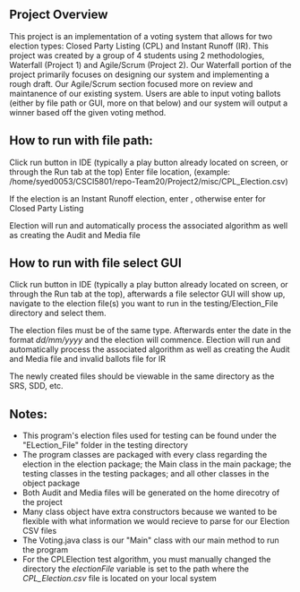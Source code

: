 ## Project Overview

This project is an implementation of a voting system that allows for two election types: Closed Party Listing (CPL) and Instant Runoff (IR). This project was created by a group of 4 students using 2 methodologies, Waterfall (Project 1) and Agile/Scrum (Project 2). Our Waterfall portion of the project primarily focuses on designing our system and implementing a rough draft. Our Agile/Scrum section focused more on review and maintanence of our existing system. Users are able to input voting ballots (either by file path or GUI, more on that below) and our system will output a winner based off the given voting method.

## How to run with file path:

Click run button in IDE (typically a play button already located on screen, or through the Run tab at the top)
Enter file location, (example: /home/syed0053/CSCI5801/repo-Team20/Project2/misc/CPL_Election.csv)

If the election is an Instant Runoff election, enter , otherwise enter for Closed Party Listing

Election will run and automatically process the associated algorithm as well as creating the Audit and Media file

## How to run with file select GUI

Click run button in IDE (typically a play button already located on screen, or through the Run tab at the top), afterwards a file selector GUI will show up, navigate to the election file(s) you want to run in the testing/Election_File directory and select them. 

The election files must be of the same type. Afterwards enter the date in the format _dd/mm/yyyy_ and the election will commence.
Election will run and automatically process the associated algorithm as well as creating the Audit and Media file and invalid ballots file for IR

The newly created files should be viewable in the same directory as the SRS, SDD, etc.


## Notes:
* This program's election files used for testing can be found under the "ELection_File" folder in the testing directory
* The program classes are packaged with every class regarding the election in the election package; the Main class in the main package; the testing classes in the testing packages; and all other classes in the object package
* Both Audit and Media files will be generated on the home direcotry of the project
* Many class object have extra constructors because we wanted to be flexible with what information we would recieve to parse for our Election CSV files
* The Voting.java class is our "Main" class with our main method to run the program
* For the CPLElection test algorithm, you must manually changed the directory the _electionFile_ variable is set to the path where the _CPL_Election.csv_ file is located on your local system
